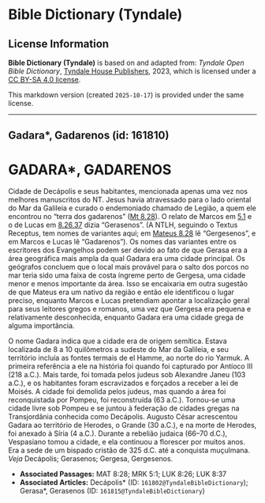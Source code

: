 # Bible Dictionary (Tyndale)

## License Information

**Bible Dictionary (Tyndale)** is based on and adapted from: _Tyndale Open Bible Dictionary_, [Tyndale House Publishers](https://tyndaleopenresources.com/), 2023, which is licensed under a [CC BY-SA 4.0 license](https://creativecommons.org/licenses/by-sa/4.0/legalcode.en).

This markdown version (created `2025-10-17`) is provided under the same license.



--------------------------------

## Gadara*, Gadarenos (id: 161810)

GADARA\*, GADARENOS
===================

Cidade de Decápolis e seus habitantes, mencionada apenas uma vez nos melhores manuscritos do NT. Jesus havia atravessado para o lado oriental do Mar da Galileia e curado o endemoniado chamado de Legião, a quem ele encontrou no “terra dos gadarenos” ([Mt 8\.28](https://ref.ly/Matt8:28)). O relato de Marcos em [5\.1](https://ref.ly/Mark5:1) e o de Lucas em [8\.26,37](https://ref.ly/Luke8:26) dizia “Gerasenos”. (A NTLH, seguindo o Textus Receptus, tem nomes de variantes aqui; em [Mateus 8\.28](https://ref.ly/Matt8:28) lê “Gergesenos”, e em Marcos e Lucas lê “Gadarenos”). Os nomes das variantes entre os escritores dos Evangelhos podem ser devido ao fato de que Gerasa era a área geográfica mais ampla da qual Gadara era uma cidade principal. Os geógrafos concluem que o local mais provável para o salto dos porcos no mar teria sido uma faixa de costa íngreme perto de Gergesa, uma cidade menor e menos importante da área. Isso se encaixaria em outra sugestão de que Mateus era um nativo da região e então ele identificou o lugar preciso, enquanto Marcos e Lucas pretendiam apontar a localização geral para seus leitores gregos e romanos, uma vez que Gergesa era pequena e relativamente desconhecida, enquanto Gadara era uma cidade grega de alguma importância.

O nome Gadara indica que a cidade era de origem semítica. Estava localizada de 8 a 10 quilômetros a sudeste do Mar da Galileia, e seu território incluía as fontes termais de el Hamme, ao norte do rio Yarmuk. A primeira referência a ele na história foi quando foi capturado por Antíoco III (218 a.C.). Mais tarde, foi tomada pelos judeus sob Alexandre Janeu (103 a.C.), e os habitantes foram escravizados e forçados a receber a lei de Moisés. A cidade foi demolida pelos judeus, mas quando a área foi reconquistada por Pompeu, foi reconstruída (63 a.C.). Tornou\-se uma cidade livre sob Pompeu e se juntou à federação de cidades gregas na Transjordânia conhecida como Decápolis. Augusto César acrescentou Gadara ao território de Herodes, o Grande (30 a.C.), e na morte de Herodes, foi anexado à Síria (4 a.C.). Durante a rebelião judaica (66–70 d.C.), Vespasiano tomou a cidade, e ela continuou a florescer por muitos anos. Era a sede de um bispado cristão de 325 d.C. até a conquista muçulmana. *Veja* Decápolis; Gerasenos; Gergesa, Gergesenos.

* **Associated Passages:** MAT 8:28; MRK 5:1; LUK 8:26; LUK 8:37
* **Associated Articles:** Decápolis* (ID: `161802@TyndaleBibleDictionary`); Gerasa*, Gerasenos (ID: `161815@TyndaleBibleDictionary`)

